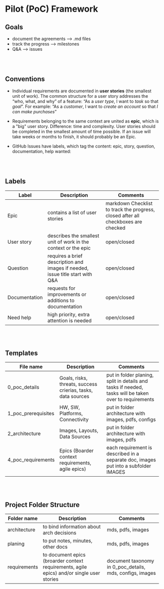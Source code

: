 # Pilot (PoC) Framework

## Goals
* document the agreements --> .md files
* track the progress --> milestones
* Q&A --> issues
<br/>
<br/>

## Conventions
- Individual requirements are documented in **user stories** (the smallest unit of work). The common structure for a user story addresses the “who, what, and why” of a feature: “As a *user type*, I want to *task* so that *goal*”. For example: “As a *customer*, I want to *create an account* so that *I can make purchases*”

- Requirements belonging to the same context are united as **epic**, which is a "big" user story. Difference: time and complexity. User stories should be completed in the smallest amount of time possible. If an issue will take weeks or months to finish, it should probably be an Epic.

- GitHub Issues have labels, which tag the content: epic, story, question, documentation, help wanted:
<br/>
<br/>

## Labels
Label| Description | Comments
--- | --- | ---
Epic | contains a list of user stories | markdown Checklist to track the progress, closed after all checkboxes are checked
User story | describes the smallest unit of work in the context or the epic | open/closed
Question | requires a brief description and images if needed, issue title start with Q&A| open/closed
Documentation | requests for improvements or additions to documentation | open/closed
Need help | high priority, extra attention is needed | open/closed

<br/>
<br/>


## Templates
File name | Description | Comments
--- | --- | ---
0_poc_details | Goals, risks, threats, success crierias, tasks, data sources | put in folder planing, split in details and tasks if needed, tasks will be taken over to requirements
1_poc_prerequisites | HW, SW, Platforms, Connectivity  | put in folder architecture with images, pdfs, configs
2_architecture | Images, Layouts, Data Sources | put in folder architecture with images, pdfs
4_poc_requirements | Epics (Boarder context requirements, agile epics) | each requirement is described in a separate doc, images put into a subfolder IMAGES

<br/>
<br/>


## Project Folder Structure
Folder name | Description | Comments
--- | --- | ---
architecture | to bind information about arch decisions | mds, pdfs, images 
planing | to put notes, minutes, other docs | mds, pdfs, images
requirements | to document epics (broarder context requirements, agile epics) and/or single user stories | document taxonomy in 0_poc_details, mds, configs, images